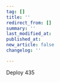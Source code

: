```yaml
---
tag: []
title: ''
redirect_from: []
summary: ''
last_modified_at: 
published_at: 
new_article: false
changelog: ''

---
```

Deploy 435